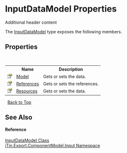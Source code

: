 # InputDataModel Properties
Additional header content 

The <a href="T_iTin_Export_ComponentModel_Input_InputDataModel">InputDataModel</a> type exposes the following members.


## Properties
&nbsp;<table><tr><th></th><th>Name</th><th>Description</th></tr><tr><td>![Public property](media/pubproperty.gif "Public property")</td><td><a href="P_iTin_Export_ComponentModel_Input_InputDataModel_Model">Model</a></td><td>
Gets or sets the data.</td></tr><tr><td>![Public property](media/pubproperty.gif "Public property")</td><td><a href="P_iTin_Export_ComponentModel_Input_InputDataModel_References">References</a></td><td>
Gets or sets the references.</td></tr><tr><td>![Public property](media/pubproperty.gif "Public property")</td><td><a href="P_iTin_Export_ComponentModel_Input_InputDataModel_Resources">Resources</a></td><td>
Gets or sets the data.</td></tr></table>&nbsp;
<a href="#inputdatamodel-properties">Back to Top</a>

## See Also


#### Reference
<a href="T_iTin_Export_ComponentModel_Input_InputDataModel">InputDataModel Class</a><br /><a href="N_iTin_Export_ComponentModel_Input">iTin.Export.ComponentModel.Input Namespace</a><br />